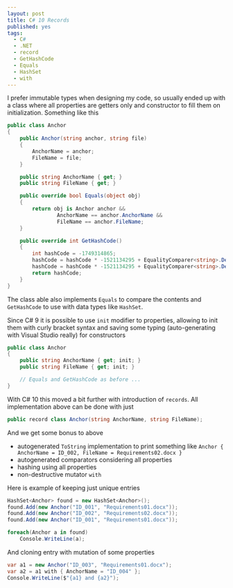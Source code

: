 ```yaml
---
layout: post
title: C# 10 Records
published: yes
tags:
  - C#
  - .NET
  - record
  - GetHashCode
  - Equals
  - HashSet
  - with
---
```

I prefer immutable types when designing my code, so usually ended up with a class where all properties are getters only and constructor to fill them on initialization. Something like this

```c#
public class Anchor
{
    public Anchor(string anchor, string file)
    {
        AnchorName = anchor;
        FileName = file;
    }

    public string AnchorName { get; }
    public string FileName { get; }

    public override bool Equals(object obj)
    {
        return obj is Anchor anchor &&
                AnchorName == anchor.AnchorName &&
                FileName == anchor.FileName;
    }

    public override int GetHashCode()
    {
        int hashCode = -1749314865;
        hashCode = hashCode * -1521134295 + EqualityComparer<string>.Default.GetHashCode(AnchorName);
        hashCode = hashCode * -1521134295 + EqualityComparer<string>.Default.GetHashCode(FileName);
        return hashCode;
    }
}
```

The class able also implements `Equals` to compare the contents and `GetHashCode` to use with data types like `HashSet`.

Since C# 9 it is possible to use `init` modifier to properties, allowing to init them with curly bracket syntax and saving some typing (auto-generating with Visual Studio really) for constructors

```c#
public class Anchor
{
    public string AnchorName { get; init; }
    public string FileName { get; init; }

    // Equals and GetHashCode as before ...
}
```

With C# 10 this moved a bit further with introduction of `records`. All implementation above can be done with just

```c#
public record class Anchor(string AnchorName, string FileName);
```

And we get some bonus to above

 - autogenerated `ToString` implementation to print something like `Anchor { AnchorName = ID_002, FileName = Requirements02.docx }`
 - autogenerated comparators considering all properties
 - hashing using all properties
 - non-destructive mutator `with`

Here is example of keeping just unique entries

```c#
HashSet<Anchor> found = new HashSet<Anchor>();
found.Add(new Anchor("ID_001", "Requirements01.docx"));
found.Add(new Anchor("ID_002", "Requirements02.docx"));
found.Add(new Anchor("ID_001", "Requirements01.docx"));

foreach(Anchor a in found)
    Console.WriteLine(a);
```

And cloning entry with mutation of some properties

```c#
var a1 = new Anchor("ID_003", "Requirements01.docx");
var a2 = a1 with { AnchorName = "ID_004" };
Console.WriteLine($"{a1} and {a2}");
```
